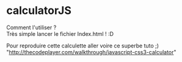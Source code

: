 # calculatorJS
Comment l'utiliser ? </br>
Très simple lancer le fichier Index.html ! :D </br>

Pour reproduire cette calculette aller voire ce superbe tuto ;) "http://thecodeplayer.com/walkthrough/javascript-css3-calculator"
